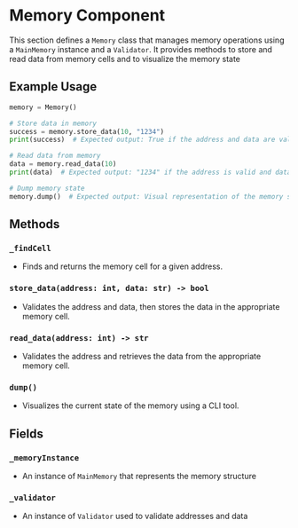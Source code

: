 # Memory Component

This section defines a `Memory` class that manages memory operations using a `MainMemory` instance and a `Validator`. It provides methods to store and read data from memory cells and to visualize the memory state

## Example Usage

```python
memory = Memory()

# Store data in memory
success = memory.store_data(10, "1234")
print(success)  # Expected output: True if the address and data are valid, otherwise False

# Read data from memory
data = memory.read_data(10)
print(data)  # Expected output: "1234" if the address is valid and data is stored, otherwise "Address not found"

# Dump memory state
memory.dump()  # Expected output: Visual representation of the memory state
```

## Methods

### `_findCell`

-   Finds and returns the memory cell for a given address.

### `store_data(address: int, data: str) -> bool`

-   Validates the address and data, then stores the data in the appropriate memory cell.

### `read_data(address: int) -> str`

-   Validates the address and retrieves the data from the appropriate memory cell.

### `dump()`

-   Visualizes the current state of the memory using a CLI tool.

## Fields

### `_memoryInstance`

-   An instance of `MainMemory` that represents the memory structure

### `_validator`

-   An instance of `Validator` used to validate addresses and data
